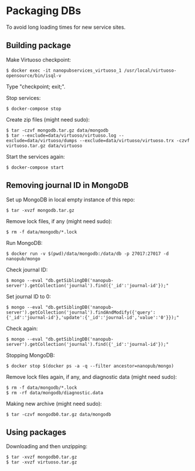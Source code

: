 # Packaging DBs

To avoid long loading times for new service sites.

## Building package

Make Virtuoso checkpoint:

    $ docker exec -it nanopubservices_virtuoso_1 /usr/local/virtuoso-opensource/bin/isql-v

Type "checkpoint; exit;".

Stop services:

    $ docker-compose stop

Create zip files (might need sudo):

    $ tar -czvf mongodb.tar.gz data/mongodb
    $ tar --exclude=data/virtuoso/virtuoso.log --exclude=data/virtuoso/dumps --exclude=data/virtuoso/virtuoso.trx -czvf virtuoso.tar.gz data/virtuoso

Start the services again:

    $ docker-compose start

## Removing journal ID in MongoDB

Set up MongoDB in local empty instance of this repo:

    $ tar -xvzf mongodb.tar.gz

Remove lock files, if any (might need sudo):

    $ rm -f data/mongodb/*.lock

Run MongoDB:

    $ docker run -v $(pwd)/data/mongodb:/data/db -p 27017:27017 -d nanopub/mongo

Check journal ID:

    $ mongo --eval "db.getSiblingDB('nanopub-server').getCollection('journal').find({'_id':'journal-id'});"

Set journal ID to 0:

    $ mongo --eval "db.getSiblingDB('nanopub-server').getCollection('journal').findAndModify({'query':{'_id':'journal-id'},'update':{'_id':'journal-id','value':'0'}});"

Check again:

    $ mongo --eval "db.getSiblingDB('nanopub-server').getCollection('journal').find({'_id':'journal-id'});"

Stopping MongoDB:

    $ docker stop $(docker ps -a -q --filter ancestor=nanopub/mongo)

Remove lock files again, if any, and diagnostic data (might need sudo):

    $ rm -f data/mongodb/*.lock
    $ rm -rf data/mongodb/diagnostic.data

Making new archive (might need sudo):

    $ tar -czvf mongodb0.tar.gz data/mongodb

## Using packages

Downloading and then unzipping:

    $ tar -xvzf mongodb0.tar.gz
    $ tar -xvzf virtuoso.tar.gz

